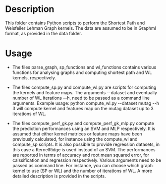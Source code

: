 # Description

This folder contains Python scripts to perform the Shortest Path and Weisfeiler Lehman Graph kernels. The data are assumed to be in Graphml format, as provided in the data folder.  

# Usage

- The files parse_graph, sp_functions and wl_functions contains various functions for analysing graphs and computing shortest path and WL kernels, respectively.

- The files compute_sp.py and compute_wl.py are scripts for computing the kernels and feature maps. The arguments --dataset and eventually number of WL iterations --h, need to be passed as a command line arguments. Example usage: python compute_wl.py --dataset mutag --h 3 will compute kernel and features map on the mutag dataset up to 3 iterations of WL.

- The files compute_perf_gk.py and compute_perf_gk_mlp.py compute the prediction performances using an SVM and MLP respectively. It is assumed that either kernel matrices or feature maps have been previously calculated, for instance using the compute_wl and compute_sp scripts. It is also possible to provide regression datasets, in this case a KernelRidge is used instead of an SVM. The performances are reported in terms of accuracy and root mean squared error, for calssification and regression respectively. Various arguments need to be passed as command line. For instance, you can choose which graph kernel to use (SP or WL) and the number of iterations of WL. A more detailed description is provided in the scripts.

